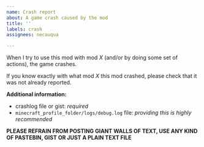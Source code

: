```yaml
---
name: Crash report
about: A game crash caused by the mod
title: ''
labels: crash
assignees: necauqua

---
```


When I try to use this mod with mod *X* (and/or by doing some set of actions), the game crashes. 

If you know exactly with what mod *X* this mod crashed, please check that it was not already reported.

**Additional information:**
- crashlog file or gist: *required*
- `minecraft_profile_folder/logs/debug.log` file: *providing this is highly recommended*

**PLEASE REFRAIN FROM POSTING GIANT WALLS OF TEXT, USE ANY KIND OF PASTEBIN, GIST OR JUST A PLAIN TEXT FILE**
